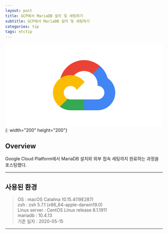 ```yaml
---
layout: post
title: GCP에서 MariaDB 설치 및 세팅하기
subtitle: GCP에서 MariaDB 설치 및 세팅하기
categories: tip
tags: etctip
---
```


![mariadb-logo](/assets/img/logo/gcp-logo.png){: width="200" height="200"}

## Overview

Google Cloud Platform에서 MariaDB 설치와 외부 접속 세팅까지 완료하는 과정을 포스팅했다.

***

## 사용된 환경

> OS : macOS Catalina 10.15.4(19E287)  
> zsh : zsh 5.7.1 (x86_64-apple-darwin19.0)  
> Linux server : CentOS Linux release 8.1.1911  
> mariadb : 10.4.13  
> 기준 일자 : 2020-05-15  

***
